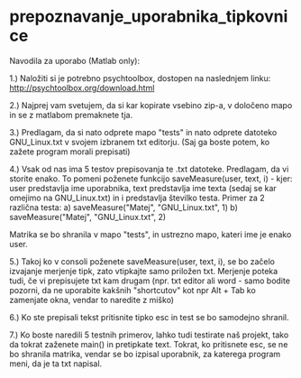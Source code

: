 # prepoznavanje_uporabnika_tipkovnice
Navodila za uporabo (Matlab only):

1.) Naložiti si je potrebno psychtoolbox, dostopen na naslednjem linku: http://psychtoolbox.org/download.html

2.) Najprej vam svetujem, da si kar kopirate vsebino zip-a, v določeno mapo in se z matlabom premaknete tja.

3.) Predlagam, da si nato odprete mapo "tests" in nato odprete datoteko GNU_Linux.txt v svojem izbranem txt editorju. (Saj ga boste potem, ko zažete program morali prepisati)

4.) Vsak od nas ima 5 testov prepisovanja te .txt datoteke. Predlagam, da vi storite enako. 
    To pomeni poženete funkcijo saveMeasure(user, text, i) - kjer:
        user predstavlja ime uporabnika,
        text predstavlja ime texta (sedaj se kar omejimo na  GNU_Linux.txt) in
        i predstavlja številko testa.
        Primer za 2 različna testa: 
        a) saveMeasure("Matej",  "GNU_Linux.txt", 1)
        b) saveMeasure("Matej",  "GNU_Linux.txt", 2)

Matrika se bo shranila v mapo "tests", in ustrezno mapo, kateri ime je enako user.

5.) Takoj ko v consoli poženete saveMeasure(user, text, i), se bo začelo izvajanje merjenje tipk, zato vtipkajte samo priložen txt. 
    Merjenje poteka tudi, če vi prepisujete txt kam drugam (npr. txt editor ali word - samo bodite pozorni, da ne uporabite kakšnih "shortcutov" kot npr Alt + Tab ko zamenjate okna, vendar to naredite z miško)

6.) Ko ste prepisali tekst pritisnite tipko esc in test se bo samodejno shranil.

7.) Ko boste naredili 5 testnih primerov, lahko tudi testirate naš projekt, tako da tokrat zaženete main() in
pretipkate
 text. Tokrat, ko pritisnete esc, se ne bo shranila matrika, vendar se bo izpisal uporabnik, za katerega program meni, da je ta txt napisal.
